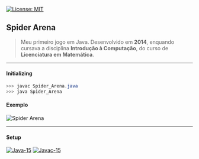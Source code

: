 [![License: MIT](https://img.shields.io/badge/License-MIT-yellow.svg)](https://opensource.org/licenses/MIT)

## Spider Arena
> Meu primeiro jogo em Java.
> Desenvolvido em **2014**, enquando cursava a disciplina **Introdução à Computação**, do curso de **Licenciatura em Matemática**.

-------
#### Initializing
``` java
>>> javac Spider_Arena.java
>>> java Spider_Arena
```

#### Exemplo
![Spider Arena](Spider_Arena.gif)

-------
#### Setup
[![Java-15](https://img.shields.io/badge/Java-15-1f425f.svg)](https://www.java.com/pt-BR/) [![Javac-15](https://img.shields.io/badge/Javac-15-1f425f.svg)](https://www.java.com/pt-BR/)

